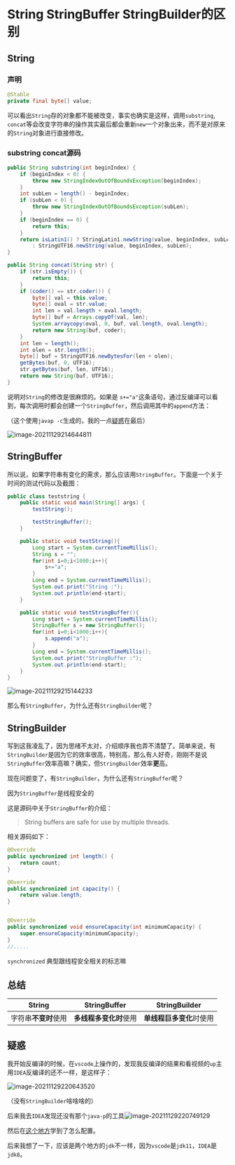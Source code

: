 # String StringBuffer StringBuilder的区别

## String

### 声明

```java
@Stable
private final byte[] value;
```

可以看出`String`存的对象都不能被改变，事实也确实是这样，调用`substring`, `concat`等会改变字符串的操作其实最后都会重新`new`一个对象出来，而不是对原来的`String`对象进行直接修改。

### substring concat源码

```java
public String substring(int beginIndex) {
    if (beginIndex < 0) {
        throw new StringIndexOutOfBoundsException(beginIndex);
    }
    int subLen = length() - beginIndex;
    if (subLen < 0) {
        throw new StringIndexOutOfBoundsException(subLen);
    }
    if (beginIndex == 0) {
        return this;
    }
    return isLatin1() ? StringLatin1.newString(value, beginIndex, subLen)
        : StringUTF16.newString(value, beginIndex, subLen);
}
```

```java
public String concat(String str) {
    if (str.isEmpty()) {
        return this;
    }
    if (coder() == str.coder()) {
        byte[] val = this.value;
        byte[] oval = str.value;
        int len = val.length + oval.length;
        byte[] buf = Arrays.copyOf(val, len);
        System.arraycopy(oval, 0, buf, val.length, oval.length);
        return new String(buf, coder);
    }
    int len = length();
    int olen = str.length();
    byte[] buf = StringUTF16.newBytesFor(len + olen);
    getBytes(buf, 0, UTF16);
    str.getBytes(buf, len, UTF16);
    return new String(buf, UTF16);
}
```

说明对`String`的修改是很麻烦的。如果是 `s+="a"`这条语句，通过反编译可以看到，每次调用时都会创建一个`StringBuffer`，然后调用其中的`append`方法：

（这个使用`javap -c`生成的，我的一点<a href="#puzzle">疑惑</a>在最后）

![image-20211129214644811](https://ryze-halo-blog.oss-cn-beijing.aliyuncs.com/halo-blog/image-20211129214644811.png)

## StringBuffer

所以说，如果字符串有变化的需求，那么应该用`StringBuffer`。下面是一个关于时间的测试代码以及截图：

```java
public class teststring {
    public static void main(String[] args) {
        testString();

        testStringBuffer();
    }

    public static void testString(){
        Long start = System.currentTimeMillis();
        String s = "";
        for(int i=0;i<1000;i++){
            s+="a";
        }
        Long end = System.currentTimeMillis();
        System.out.print("String :");
        System.out.println(end-start);
    }

    public static void testStringBuffer(){
        Long start = System.currentTimeMillis();
        StringBuffer s = new StringBuffer();
        for(int i=0;i<1000;i++){
            s.append("a");
        }
        Long end = System.currentTimeMillis();
        System.out.print("StringBuffer :");
        System.out.println(end-start);
    }
}
```

![image-20211129215144233](https://ryze-halo-blog.oss-cn-beijing.aliyuncs.com/halo-blog/image-20211129215144233.png)

那么有`StringBuffer`，为什么还有`StringBuilder`呢？

## StringBuilder

写到这我凌乱了，因为思绪不太对，介绍顺序我也弄不清楚了。简单来说，有`StringBuilder`是因为它的效率很高，特别高，那么有人好奇，刚刚不是说`StringBuffer`效率高嘛？确实，但`StringBuilder`效率**更**高。

现在问题变了，有`StringBuilder`，为什么还有`StringBuffer`呢？

因为`StringBuffer`是线程安全的

这是源码中关于`StringBuffer`的介绍：

> String buffers are safe for use by multiple threads.

相关源码如下：

```java
@Override
public synchronized int length() {
    return count;
}

@Override
public synchronized int capacity() {
    return value.length;
}


@Override
public synchronized void ensureCapacity(int minimumCapacity) {
    super.ensureCapacity(minimumCapacity);
}
//.....
```

`synchronized` 典型跟线程安全相关的标志嘛

## 总结

| String               | StringBuffer           | StringBuilder            |
| -------------------- | ---------------------- | ------------------------ |
| 字符串**不变时**使用 | **多线程多变化时**使用 | **单线程巨多变化**时使用 |

## <a name="puzzle"></a>疑惑

我开始反编译的时候，在`vscode`上操作的，发现我反编译的结果和看视频的`up`主用`IDEA`反编译的还不一样，是这样子：

![image-20211129220643520](https://ryze-halo-blog.oss-cn-beijing.aliyuncs.com/halo-blog/image-20211129220643520.png)

（没有`StringBuilder`啥啥啥的）

后来我去`IDEA`发现还没有那个`java-p`的工具![image-20211129220749129](https://ryze-halo-blog.oss-cn-beijing.aliyuncs.com/halo-blog/image-20211129220749129.png)

然后在[这个地方](https://blog.csdn.net/weixin_30409927/article/details/102951048)学到了怎么配置。

后来我想了一下，应该是两个地方的`jdk`不一样，因为`vscode`是`jdk11`，`IDEA`是`jdk8`。